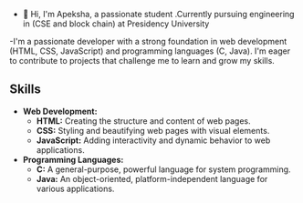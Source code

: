 - 👋 Hi,  I'm Apeksha, a passionate student .Currently pursuing engineering in (CSE and block chain) at Presidency University
  
-I'm a passionate developer with a strong foundation in web development (HTML, CSS, JavaScript) and programming languages (C, Java). I'm eager to contribute to projects that challenge me to learn and grow my skills.

##  Skills

* **Web Development:**
    * **HTML:** Creating the structure and content of web pages.
    * **CSS:** Styling and beautifying web pages with visual elements.
    * **JavaScript:** Adding interactivity and dynamic behavior to web applications.
* **Programming Languages:**
    * **C:** A general-purpose, powerful language for system programming.
    * **Java:** An object-oriented, platform-independent language for various applications.
<!---
Apekshakv/I'm Apeksha, a passionate student .Currently pursuing engineering at Presidency Uiversity
--->
